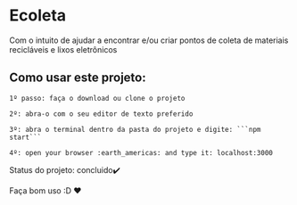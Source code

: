 <h1> Ecoleta </h1>
Com o intuito de ajudar a encontrar e/ou criar pontos de coleta de materiais recicláveis e lixos eletrônicos

<h2>Como usar este projeto:</h2>

```
1º passo: faça o download ou clone o projeto

2º: abra-o com o seu editor de texto preferido

3º: abra o terminal dentro da pasta do projeto e digite: ```npm start```

4º: open your browser :earth_americas: and type it: localhost:3000
```

Status do projeto: concluido:heavy_check_mark:

Faça bom uso :D :heart:
